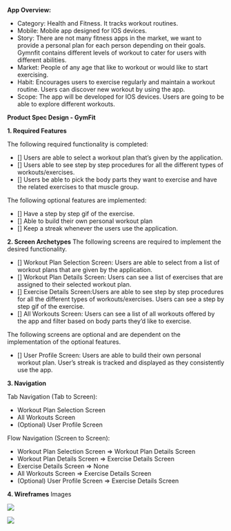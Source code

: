 **App Overview:**

- Category: Health and Fitness. It tracks workout routines.
- Mobile: Mobile app designed for IOS devices.
- Story: There are not many fitness apps in the market, we want to provide a personal plan for each person depending on their goals. Gymnfit contains different levels of workout to cater for users with different abilities.
- Market: People of any age that like to workout or would like to start exercising.
- Habit: Encourages users to exercise regularly and maintain a workout routine. Users can discover new workout by using the app.
- Scope: The app will be developed for IOS devices. Users are going to be able to explore different workouts.


**Product Spec Design - GymFit**

**1. Required Features**

The following required functionality is completed:

- [] Users are able to select a workout plan that’s given by the application.
- [] Users able to see step by step procedures for all the different types of workouts/exercises.
- [] Users be able to pick the body parts they want to exercise and have the related exercises to that muscle group.

The following optional features are implemented:
- [] Have a step by step gif of the exercise.
- [] Able to build their own personal workout plan
- [] Keep a streak whenever the users use the application.

**2. Screen Archetypes**
The following screens are required to implement the desired functionality.

- [] Workout Plan Selection Screen: Users are able to select from a list of workout plans that are given by the application.
- [] Workout Plan Details Screen: Users can see a list of exercises that are assigned to their selected workout plan.
- [] Exercise Details Screen:Users are able to see step by step procedures for all the different types of workouts/exercises. Users can see a step by step gif of the exercise.
- [] All Workouts Screen: Users can see a list of all workouts offered by the app and filter based on body parts they’d like to exercise.
  
The following screens are optional and are dependent on the implementation of the optional features.

- [] User Profile Screen: Users are able to build their own personal workout plan. User’s streak is tracked and displayed as they consistently use the app.

**3. Navigation**

Tab Navigation (Tab to Screen):
- Workout Plan Selection Screen
- All Workouts Screen
- (Optional) User Profile Screen
  
Flow Navigation (Screen to Screen):
- Workout Plan Selection Screen => Workout Plan Details Screen
- Workout Plan Details Screen => Exercise Details Screen
- Exercise Details Screen => None
- All Workouts Screen => Exercise Details Screen
- (Optional) User Profile Screen => Exercise Details Screen

**4. Wireframes**
Images

![](https://github.com/GymFit-Project/GymnFit/blob/main/Image1.png)

![](https://github.com/GymFit-Project/GymnFit/blob/main/Image2.png)
